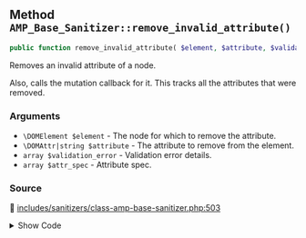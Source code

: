 ## Method `AMP_Base_Sanitizer::remove_invalid_attribute()`

```php
public function remove_invalid_attribute( $element, $attribute, $validation_error = array(), $attr_spec = array() );
```

Removes an invalid attribute of a node.

Also, calls the mutation callback for it. This tracks all the attributes that were removed.

### Arguments

* `\DOMElement $element` - The node for which to remove the attribute.
* `\DOMAttr|string $attribute` - The attribute to remove from the element.
* `array $validation_error` - Validation error details.
* `array $attr_spec` - Attribute spec.

### Source

:link: [includes/sanitizers/class-amp-base-sanitizer.php:503](../../includes/sanitizers/class-amp-base-sanitizer.php#L503-L531)

<details>
<summary>Show Code</summary>

```php
public function remove_invalid_attribute( $element, $attribute, $validation_error = [], $attr_spec = [] ) {
	if ( DevMode::isExemptFromValidation( $element ) ) {
		return false;
	}
	if ( is_string( $attribute ) ) {
		$node = $element->getAttributeNode( $attribute );
	} else {
		$node = $attribute;
	}
	// Catch edge condition (no known possible way to reach).
	if ( ! ( $node instanceof DOMAttr ) || $element !== $node->parentNode ) {
		return false;
	}
	$should_remove = $this->should_sanitize_validation_error( $validation_error, compact( 'node' ) );
	if ( $should_remove ) {
		$allow_empty  = ! empty( $attr_spec[ AMP_Rule_Spec::VALUE_URL ][ AMP_Rule_Spec::ALLOW_EMPTY ] );
		$is_href_attr = ( isset( $attr_spec[ AMP_Rule_Spec::VALUE_URL ] ) && 'href' === $node->nodeName );
		if ( $allow_empty && ! $is_href_attr ) {
			$node->nodeValue = '';
		} else {
			$element->removeAttributeNode( $node );
		}
	}
	return $should_remove;
}
```

</details>
